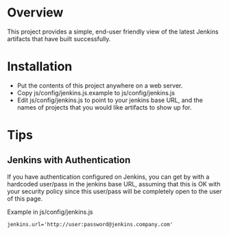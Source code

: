 Overview
========

This project provides a simple, end-user friendly view of the latest Jenkins artifacts that have built successfully.

Installation
============
* Put the contents of this project anywhere on a web server.
* Copy js/config/jenkins.js.example to js/config/jenkins.js
* Edit js/config/jenkins.js to point to your jenkins base URL, and the names of projects that you would like artifacts to show up for.

Tips
====

Jenkins with Authentication
---------------------------
If you have authentication configured on Jenkins, you can get by with a hardcoded user/pass in the jenkins base URL, assuming that this is OK with your security policy since this user/pass will be completely open to the user of this page.

Example in js/config/jenkins.js

```
jenkins.url='http://user:password@jenkins.company.com'
```
